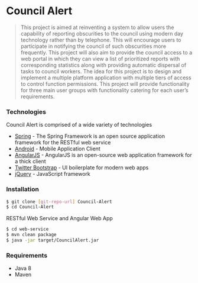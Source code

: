 # Council Alert

>This project is aimed at reinventing a system to allow users the capability of reporting obscurities to
the council using modern day technology rather than by telephone. This will encourage users to
participate in notifying the council of such obscurities more frequently. This project will also aim to
provide the council access to a web portal in which they can view a list of prioritized reports with
corresponding statistics along with providing automatic dispersal of tasks to council workers. The
idea for this project is to design and implement a multiple platform application with multiple tiers of
access to control function permissions. This project will provide functionality for three main user
groups with functionality catering for each user’s requirements.

### Technologies

Council Alert is comprised of a wide variety of technologies

* [Spring] - The Spring Framework is an open source application framework for the RESTful web service
* [Android] - Mobile Application Client
* [AngularJS] - AngularJS is an open-source web application framework for a thick client 
* [Twitter Bootstrap] - UI boilerplate for modern web apps
* [jQuery] - JavaScript framework

### Installation

```sh
$ git clone [git-repo-url] Council-Alert
$ cd Council-Alert
```
RESTful Web Service and Angular Web App
```sh
$ cd web-service
$ mvn clean package
$ java -jar target/CouncilAlert.jar
```
### Requirements
 - Java 8
 - Maven


[Twitter Bootstrap]:http://twitter.github.com/bootstrap/
[jQuery]:http://jquery.com
[AngularJS]:http://angularjs.org
[Spring]:https://spring.io/
[Android]:http://developer.android.com/index.html

